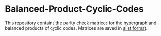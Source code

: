 # Balanced-Product-Cyclic-Codes

This repository contains the parity check matrices for the hypergraph and balanced products of cyclic codes. Matrices are saved in [alist format](http://www.inference.org.uk/mackay/codes/alist.html).
